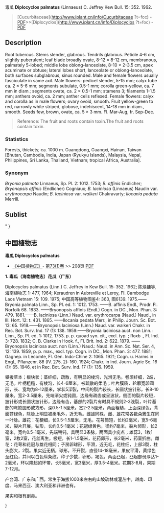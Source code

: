 毒瓜 **Diplocyclos palmatus** (Linnaeus) C. Jeffrey Kew Bull. 15: 352. 1962.

> [Cucurbitaceae](http://www.iplant.cn/info/Cucurbitaceae ?t=foc) - [PDF](http://iplant.cn/foc/pdf/Cucurbitaceae.pdf)>>[Diplocyclos](http://www.iplant.cn/info/Diplocyclos ?t=foc) - [PDF](http://www.iplant.cn/foc/pdf/Diplocyclos.pdf)

## Description

Root tuberous. Stems slender, glabrous. Tendrils glabrous. Petiole 4-6 cm, slightly puberulent; leaf blade broadly ovate, 8-12 × 8-12 cm, membranous, palmately 5-lobed; middle lobe oblong-lanceolate, 8-10 × 2-3.5 cm, apex acuminate or obtuse; lateral lobes short, lanceolate or oblong-lanceolate, both surfaces subglabrous, sinus rounded. Male and female flowers usually fasciculate in same axil. Male flowers: pedicel slender, 5-15 mm; calyx tube ca. 2 × 5-6 mm; segments subulate, 0.5-1 mm; corolla green-yellow, ca. 7 mm in diam.; segments ovate, ca. 2 × 0.5-1 mm; stamens 3; filaments 1-1.5 mm; anthers ovoid, ca. 2 mm; anther cells reflexed. Female flowers: calyx and corolla as in male flowers; ovary ovoid, smooth. Fruit yellow-green to red, narrowly white striped, globose, indehiscent, 14-18 mm in diam., smooth. Seeds few, brown, ovate, ca. 5 × 3 mm. Fl. Mar-Aug, fr. Sep-Dec.

> Reference: 
> The fruit and roots contain toxin.The fruit and roots contain toxin.

### Statistics
Forests, thickets; ca. 1000 m. Guangdong, Guangxi, Hainan, Taiwan [Bhutan, Cambodia, India, Japan (Ryukyu Islands), Malaysia, Nepal, Philippines, Sri Lanka, Thailand, Vietnam; tropical Africa, Australia].

### Synonym
*Bryonia palmata* Linnaeus, Sp. Pl. 2: 1012. 1753; *B. affinis* Endlicher; *Bryonopsis affinis* (Endlicher) Cogniaux; *B. laciniosa* (Linnaeus) Naudin var. *erythrocarpa* Naudin; *B. laciniosa* var. *walkeri* Chakravarty; *Ilocania pedata* Merrill.

## Sublist
"
}
## 中国植物志

**毒瓜 Diplocyclos palmatus**

* [《中国植物志》](http://www.iplant.cn/frps)- [第73(1)卷](http://www.iplant.cn/frps/vol/73(1)) >> 208页 [PDF](http://www.iplant.cn/frps/pdf/73(1)/208.PDF)

**1. 毒瓜（海南植物志）花瓜（广东）**

Diplocyclos palmatus (Linn.) C. Jeffrey in Kew Bull. 15: 352. 1962; 陈焕镛等, 海南植物志 1: 477, 1964; Keraudren in Aubreville et Leroy, Fl. Cambodge Laos Vietnam 15: 109. 1975; 中国高等植物图鉴4: 363, 图6139. 1975.——Bryonia palmata Linn., Sp. Pl. ed. 1: 1012. 1753. ——B. affinis Endl., Prodr. Fl. Norfolk 68. 1833. ——Bryonopsis affinis (Endl.) Cogn. in DC., Mon. Phan. 3: 479. 1881.——B. laciniosa (Linn.) Naud. var. erythrocarpa (Naud.) Naud., in Ill. Hort. 12: t. 431. 1865. ——Ilocania pedata Merr., in Philip. Journ. Sc. Bot. 13: 65. 1918.——Bryonopsis laciniosa (Linn.) Naud. var. walkeri Chakr. in Rec. Bot. Surv. Ind. 17 (1): 138. 1959.——Bryonia laciniosa auct. non Linn.: Linn., Sp. Pl. ed. 1: 1012. 1753. p. p. quoad syn. cit., excl. typ. ; Roxb ., Fl. Ind. 3: 728. 1832; C. B. Clarke in Hook. f., Fl. Brit. Ind. 2: 622. 1879. ——Bryonopsis laciniosa auct. non (Linn.) Naud.: Naud. in Ann. Sc. Nat. Ser. 4, 12: 139. 1859, p. p. max., excl. typ. Cogn. in DC., Mon. Phan. 3: 477. 1881; Gagnep. in Lecomte, Fl. Gen. Indo-Chine 2: 1065. 1921; Cogn. u. Harms in Engl., Pflanzenr. 88 (IV. 275. 2): 160. 1924; Chakr. in Ind. Journ. Agric Sc. 16 (1): 65. 1946, et in Rec. Bot. Surv. Ind. 17 (1): 135. 1959.

攀援草本；根块状；茎纤细，疏散，有明显的棱沟，光滑无毛。卷须纤细，2歧，无毛。叶柄粗糙，有棱沟，长4-6厘米，被疏散的柔毛；叶片膜质，轮廓宽卵圆形，长、宽均为8-12厘米，掌状5深裂，中间的裂片较长，长圆状披针形，长8-10厘米，宽2-3.5厘米，先端渐尖或钝圆，边缘有疏齿或呈波状，侧面的裂片较短，披针形或长圆状披针形，边缘有齿，基部的2裂片有时具不规则2-3浅裂，叶片基部的弯缺圆形或方形，深0.5-1.5厘米，宽2-2.5厘米，两面粗糙，上面深绿色，背面苍绿色，除脉上明显被柔毛外，近无毛。雌雄同株，雌、雄花常各数朵簇生在同一叶脉。雄花：花梗细，长0.5-1.5厘米，无毛，花萼筒短，长约2毫米，宽5-6毫米，裂片开展，钻形，长约0.5-1毫米；花冠绿黄色，径约7毫米，裂片卵形，长2毫米，宽约0.5-1毫米，先端稍钝，具明显3条脉，两面具小疣点；雄蕊3，1枚1室，2枚2室，花丝离生，极短，长1-1.5毫米，花药卵形，长2毫米，药室折曲。雌花：花萼和花冠与雄花相同；子房卵球形，平滑，近无毛，花柱细，上部3裂，柱头膨大，2裂。果实近无柄，球形，不开裂，直径14-18毫米，果皮平滑，黄绿色至红色，并间以白色纵条纹。种子少数，卵形，褐色，两面凸起，凸起部份厚达1-2毫米，环以隆起的环带，长5毫米，宽3毫米，厚3.5-4毫米。花期3-8月，果期7-12月。

产台湾、广东和广西。常生于海拔1000米左右的山坡疏林或灌丛中。越南、印度、马来西亚、澳大利亚和非洲也有。

果实和根有剧毒。

}